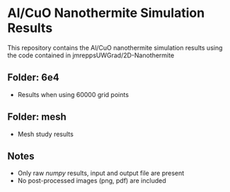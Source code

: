 # Al/CuO Nanothermite Simulation Results

This repository contains the Al/CuO nanothermite simulation results using the code contained in jmreppsUWGrad/2D-Nanothermite

## Folder: 6e4
- Results when using 60000 grid points

## Folder: mesh
- Mesh study results

## Notes
- Only raw *numpy* results, input and output file are present
- No post-processed images (png, pdf) are included

